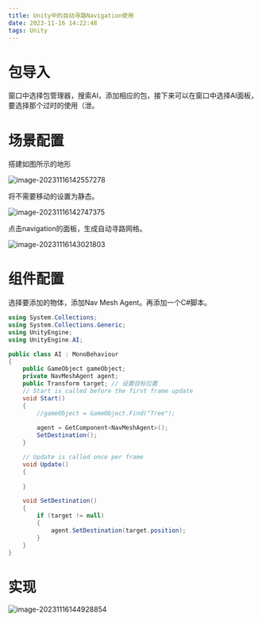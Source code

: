 ```yaml
---
title: Unity中的自动寻路Navigation使用
date: 2023-11-16 14:22:48
tags: Unity
---
```

# 包导入

窗口中选择包管理器，搜索AI，添加相应的包，接下来可以在窗口中选择AI面板，要选择那个过时的使用（泄。


# 场景配置

搭建如图所示的地形

![image-20231116142557278](../images/image-20231116142557278.png)

将不需要移动的设置为静态。

![image-20231116142747375](../images/image-20231116142747375.png)

点击navigation的面板，生成自动寻路网格。

![image-20231116143021803](../images/image-20231116143021803.png)

# 组件配置

选择要添加的物体，添加Nav Mesh Agent。再添加一个C#脚本。

```c#
using System.Collections;
using System.Collections.Generic;
using UnityEngine;
using UnityEngine.AI;

public class AI : MonoBehaviour
{
    public GameObject gameObject;
    private NavMeshAgent agent;
    public Transform target; // 设置目标位置
    // Start is called before the first frame update
    void Start()
    {
        //gameObject = GameObject.Find("Tree");
        
        agent = GetComponent<NavMeshAgent>();
        SetDestination();
    }

    // Update is called once per frame
    void Update()
    {
        
    }

    void SetDestination()
    {
        if (target != null)
        {
            agent.SetDestination(target.position);
        }
    }
}

```

# 实现

![image-20231116144928854](../images/image-20231116144928854.png)
